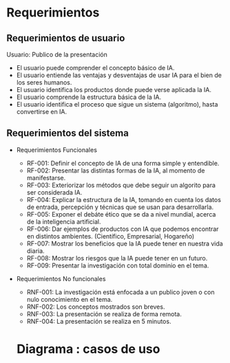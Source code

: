 # Requerimientos

## Requerimientos de usuario
Usuario: Publico de la presentación 
  - El usuario puede comprender el concepto básico de IA.
  - El usuario entiende las ventajas y desventajas de usar IA para el bien de los seres humanos.
  - El usuario identifica los productos donde puede verse aplicada la IA.
  - El usuario comprende la estructura básica de la IA.
  - El usuario identifica el proceso que sigue un sistema (algoritmo), hasta convertirse en IA.
  
  
## Requerimientos del sistema
  

 - Requerimientos Funcionales
    - RF-001: Definir el concepto de IA de una forma simple y entendible.
    - RF-002: Presentar las distintas formas de la IA, al momento de manifestarse.
    - RF-003: Exteriorizar los métodos que debe seguir un algorito para ser considerada IA.
    - RF-004: Explicar la estructura de la IA, tomando en cuenta los datos de entrada, percepción y técnicas que se usan para desarrollarla.
    - RF-005: Exponer el debáte ético que se da a nivel mundial, acerca de la inteligencia artificial.
    - RF-006: Dar ejemplos de productos con IA que podemos encontrar en distintos ambientes. (Científico, Empresarial, Hogareño)
    - RF-007: Mostrar los beneficios que la IA puede tener en nuestra vida diaria.
    - RF-008: Mostrar los riesgos que la IA puede tener en un futuro.
    - RF-009: Presentar la investigación con total dominio en el tema.

 - Requerimientos No funcionales  
    - RNF-001: La investigación está enfocada a un publico joven o con nulo conocimiento en el tema. 
    - RNF-002: Los conceptos mostrados son breves.
    - RNF-003: La presentación se realiza de forma remota.
    - RNF-004: La presentación se realiza en 5 minutos.
    
   # Diagrama : casos de uso
